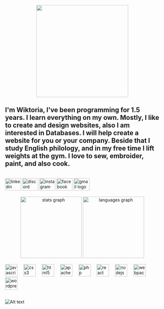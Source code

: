 
<div align="center">
  <img height="300" src="https://capsule-render.vercel.app/api?type=waving&color=A3DCBE&height=300&section=header&text=Hi%20everyone!&fontSize=90&fontColor=e2f3e8&align=center"  />
</div>


<h2 align="left">I'm Wiktoria, I've been programming for 1.5 years. I learn everything on my own. Mostly, I like to create and design websites, also I am interested in Databases. I will help create a website for you or your company. Beside that I study English philology, and in my free time I lift weights at the gym. I love to sew, embroider, paint, and also cook.</h2>

<br>
<div align="left">
  <img src="https://raw.githubusercontent.com/maurodesouza/profile-readme-generator/master/src/assets/icons/social/linkedin/default.svg" width="52" height="40" alt="linkedin logo"  />
  <img src="https://raw.githubusercontent.com/maurodesouza/profile-readme-generator/master/src/assets/icons/social/discord/default.svg" width="52" height="40" alt="discord logo"  />
  <img src="https://raw.githubusercontent.com/maurodesouza/profile-readme-generator/master/src/assets/icons/social/instagram/default.svg" width="52" height="40" alt="instagram logo"  />
  <img src="https://raw.githubusercontent.com/maurodesouza/profile-readme-generator/master/src/assets/icons/social/facebook/default.svg" width="52" height="40" alt="facebook logo"  />
  <img src="https://raw.githubusercontent.com/maurodesouza/profile-readme-generator/master/src/assets/icons/social/gmail/default.svg" width="52" height="40" alt="gmail logo"  />
</div>

<br>
<div align="center">
  <img src="https://github-readme-stats.vercel.app/api?username=WikaObl&hide_title=false&hide_rank=true&show_icons=true&include_all_commits=true&count_private=true&disable_animations=false&theme=cobalt&locale=en&hide_border=true&order=1" height="200" alt="stats graph"  />
  <img src="https://github-readme-stats.vercel.app/api/top-langs?username=WikaObl&locale=en&hide_title=false&layout=compact&card_width=320&langs_count=5&theme=cobalt&hide_border=true&order=2" height="200" alt="languages graph"  />
</div>
<br>
<div align="left">
  <img src="https://cdn.jsdelivr.net/gh/devicons/devicon/icons/javascript/javascript-plain.svg" height="40" alt="javascript logo"  />
  <img width="12" />
  <img src="https://cdn.jsdelivr.net/gh/devicons/devicon/icons/css3/css3-original.svg" height="40" alt="css3 logo"  />
  <img width="12" />
  <img src="https://cdn.jsdelivr.net/gh/devicons/devicon/icons/html5/html5-original.svg" height="40" alt="html5 logo"  />
  <img width="12" />
  <img src="https://cdn.simpleicons.org/apache/D22128" height="40" alt="apache logo"  />
  <img width="12" />
  <img src="https://skillicons.dev/icons?i=php" height="40" alt="php logo"  />
  <img width="12" />
  <img src="https://cdn.jsdelivr.net/gh/devicons/devicon/icons/react/react-original.svg" height="40" alt="react logo"  />
  <img width="12" />
  <img src="https://cdn.simpleicons.org/nodedotjs/339933" height="40" alt="nodejs logo"  />
  <img width="12" />
  <img src="https://cdn.jsdelivr.net/gh/devicons/devicon/icons/webpack/webpack-original.svg" height="40" alt="webpack logo"  />
  <img width="12" />
  <img src="https://cdn.jsdelivr.net/gh/devicons/devicon/icons/wordpress/wordpress-original.svg" height="40" alt="wordpress logo"  />
</div>
<br>

![Alt text](https://spotify-recently-played-readme.vercel.app/api?user=wiktoriaoblixajek)

<!--
**Wikaobl/Wikaobl** is a ✨ _special_ ✨ repository because its `README.md` (this file) appears on your GitHub profile.
**<iframe src="https://giphy.com/embed/i1tl23cTCndAr63GKE" width="480" height="423" frameBorder="0" class="giphy-embed" allowFullScreen></iframe><p><a href="https://giphy.com/gifs/music-pop-notes-i1tl23cTCndAr63GKE">via GIPHY</a></p>**
Here are some ideas to get you started:

- 🔭 I’m currently working on ...
- 🌱 I’m currently learning ...
- 👯 I’m looking to collaborate on ...
- 🤔 I’m looking for help with ...
- 💬 Ask me about ...
- 📫 How to reach me: ...
- 😄 Pronouns: ...
- ⚡ Fun fact: ...
-->

